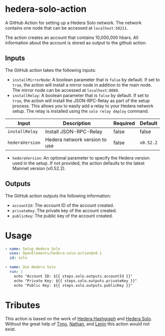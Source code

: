 # hedera-solo-action

A GitHub Action for setting up a Hedera Solo network.
The network contains one node that can be accessed at `localhost:50211`.

The action creates an account that contains 10,000,000 hbars.
All information about the account is stored as output to the github action.

## Inputs

The GitHub action takes the following inputs:

- `installMirrorNode`: A boolean parameter that is `false` by default.
  If set to `true`, the action will install a mirror node in addition to the main node.
  The mirror node can be accessed at `localhost:8080`.
- `installRelay`: A boolean parameter that is `false` by default.
  If set to `true`, the action will install the JSON-RPC-Relay as part of the setup process. This allows you to easily add a relay to your Hedera network setup. The relay is 
  installed using the `solo relay deploy` command.

| Input          | Description                    | Required | Default   |
|----------------|--------------------------------|----------|-----------|
| `installRelay` | Install JSON-RPC-Relay         | false    | false     |
| `hederaVersion`| Hedera network version to use  | false    | `v0.52.2` |   

- `hederaVersion`: An optional parameter to specify the Hedera version used in the setup.
  If not provided, the action defaults to the latest Mainnet version (v0.52.2).

## Outputs

The GitHub action outputs the following information:

- `accountId`: The account ID of the account created.
- `privateKey`: The private key of the account created.
- `publicKey`: The public key of the account created.

# Usage

```yaml
- name: Setup Hedera Solo
  uses: OpenElements/hedera-solo-action@v0.1
  id: solo
  
- name: Use Hedera Solo
  run: |
    echo "Account ID: ${{ steps.solo.outputs.accountId }}"
    echo "Private Key: ${{ steps.solo.outputs.privateKey }}"
    echo "Public Key: ${{ steps.solo.outputs.publicKey }}"
```
# Tributes

This action is based on the work of [Hedera Hashgraph](https://github.com/hashgraph/hedera-services) and [Hedera Solo](https://github.com/hashgraph/solo).
Without the great help of [Timo](https://github.com/timo0), [Nathan](https://github.com/nathanklick), and [Lenin](https://github.com/leninmehedy) this action would not exist.

